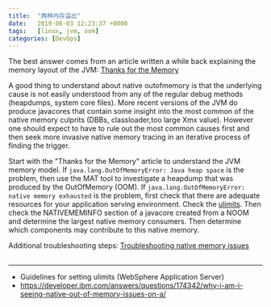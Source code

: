 ```yaml
---
title:  "两种内存溢出"
date:   2019-06-03 12:23:37 +0000
tags:   [linux, jvm, oom]
categories: [DevOps]
---
```



The best answer comes from an article written a while back explaining the memory layout of the JVM: [Thanks for the Memory](https://www.ibm.com/developerworks/library/j-nativememory-linux/)

A good thing to understand about native outofmemory is that the underlying cause is not easily understood from any of the regular debug methods (heapdumps, system core files). More recent versions of the JVM do produce javacores that contain some insight into the most common of the native memory culprits (DBBs, classloader,too large Xmx value). However one should expect to have to rule out the most common causes first and then seek more invasive native memory tracing in an iterative process of finding the trigger.

Start with the "Thanks for the Memory" article to understand the JVM memory model. If `java.lang.OutOfMemoryError: Java heap space` is the problem, then use the MAT tool to investigate a heapdump that was produced by the OutOfMemory (OOM). If `java.lang.OutOfMemoryError: native memory exhausted` is the problem, first check that there are adequate resources for your application serving environment. Check the [ulimits](http://www-01.ibm.com/support/docview.wss?uid=swg21469413). Then check the NATIVEMEMINFO section of a javacore created from a NOOM and determine the largest native memory consumers. Then determine which components may contribute to this native memory.

Additional troubleshooting steps: [Troubleshooting native memory issues](http://www-01.ibm.com/support/docview.wss?uid=swg21373312)


## 

---
- Guidelines for setting ulimits (WebSphere Application Server)
- https://developer.ibm.com/answers/questions/174342/why-i-am-i-seeing-native-out-of-memory-issues-on-a/
